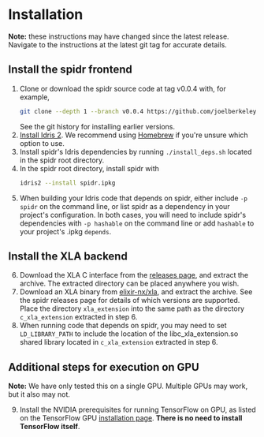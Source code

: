 # Installation

**Note:** these instructions may have changed since the latest release. Navigate to the instructions at the latest git tag for accurate details.

## Install the spidr frontend

1. Clone or download the spidr source code at tag v0.0.4 with, for example,
   ```bash
   git clone --depth 1 --branch v0.0.4 https://github.com/joelberkeley/spidr.git
   ```
   See the git history for installing earlier versions.
2. [Install Idris 2](https://github.com/idris-lang/Idris2/blob/main/INSTALL.md). We recommend using [Homebrew](https://brew.sh/) if you're unsure which option to use.
3. Install spidr's Idris dependencies by running `./install_deps.sh` located in the spidr root directory.
4. In the spidr root directory, install spidr with
   ```bash
   idris2 --install spidr.ipkg
   ```
5. When building your Idris code that depends on spidr, either include `-p spidr` on the command line, or list spidr as a dependency in your project's configuration. In both cases, you will need to include spidr's dependencies with `-p hashable` on the command line or add `hashable` to your project's .ipkg `depends`.

## Install the XLA backend

6. Download the XLA C interface from the [releases page](https://github.com/joelberkeley/spidr/releases), and extract the archive. The extracted directory can be placed anywhere you wish.
7. Download an XLA binary from [elixir-nx/xla](https://github.com/elixir-nx/xla/releases), and extract the archive. See the spidr releases page for details of which versions are supported. Place the directory `xla_extension` into the same path as the directory `c_xla_extension` extracted in step 6.
8. When running code that depends on spidr, you may need to set `LD_LIBRARY_PATH` to include the location of the libc_xla_extension.so shared library located in `c_xla_extension` extracted in step 6.

## Additional steps for execution on GPU

**Note:** We have only tested this on a single GPU. Multiple GPUs may work, but it also may not.

9. Install the NVIDIA prerequisites for running TensorFlow on GPU, as listed on the TensorFlow GPU [installation page](https://www.tensorflow.org/install/gpu). **There is no need to install TensorFlow itself**.
